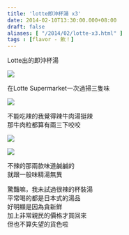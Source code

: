 ```yaml
---
title: 'lotte即沖杯湯 x3'
date: 2014-02-10T13:30:00.000+08:00
draft: false
aliases: [ "/2014/02/lotte-x3.html" ]
tags : [flavor - 飲！]
---
```


Lotte出的即沖杯湯  

![](/images/lottekoreansoup1.jpg)

在Lotte Supermarket一次過掃三隻味  

![](/images/lottekoreansoup.jpg)

不能吃辣的我覺得辣牛肉湯挺辣  
那牛肉粒都算有兩三下咬咬  
  

![](/images/lottekoreansoup2.jpg)

  

![](/images/lottekoreansoup3.jpg)

不辣的那兩款味道鹹鹹的  
就跟一般味精湯無異  
  
驚豔嘛，我未試過很辣的杯裝湯  
平常喝的都是日本式的湯品  
好明顯是因為貪新鮮  
加上非常親民的價格才買回來  
但也不算失望的貨色啦
